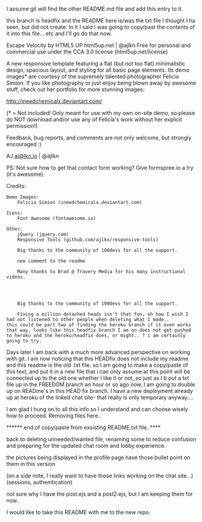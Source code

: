 I assume git will find the other README.md file and add this entry to it. 

this branch is headfix and the README here is/was the txt file I thought I ha seen, but did not create. In it I said I was going to copy/past the contents of it into this file... etc  and I'll go do that now.


Escape Velocity by HTML5 UP
html5up.net | @ajlkn
Free for personal and commercial use under the CCA 3.0 license (html5up.net/license)


A new responsive template featuring a flat (but not too flat) minimalistic design, spacious
layout, and styling for all basic page elements. Its demo images* are courtesy of the supremely
talented photographer Felicia Simion. If you like photography or just enjoy being blown away by
awesome stuff, check out her portfolio for more stunning images:

http://ineedchemicalx.deviantart.com/

(* = Not included! Only meant for use with my own on-site demo, so please do NOT download
and/or use any of Felicia's work without her explicit permission!)

Feedback, bug reports, and comments are not only welcome, but strongly encouraged :)

AJ
aj@lkn.io | @ajlkn

PS: Not sure how to get that contact form working? Give formspree.io a try (it's awesome).


Credits:

	Demo Images:
		Felicia Simion (ineedchemicalx.deviantart.com)

	Icons:
		Font Awesome (fontawesome.io)

	Other:
		jQuery (jquery.com)
		Responsive Tools (github.com/ajlkn/responsive-tools)

		Big thanks to the community of 100devs for all the support.

		new comment to the readme 
    
		Many thanks to Brad @ Travery Media for his many instructional videos.




		Big thanks to the community of 100devs for all the support.

		Fixing a million detached heads isn't that fun, oh how I wish I had not listened to other people when deleting what I made..
	this could be part two of finding the heroku branch if it even works that way, looks like this headfix branch I am on does not get pushed to heroku and the heroku/headfix does, or might.. ? i am certainly going to try.


Days later I am back with a much more advanced perspective on working with git. I am now noticing that this HEADfix does not include my readme and this readme is the old .txt file. so I am going to make a copy/paste of this text, and put it in a new file that i can only assume at this point will be connected up to the old one whether I like it or not, so just as I b put a txt file up in the FREEDOM branch an hour or so ago now, I am going to double up on READme's in this HEAD fix branch. I have a new deployment already up at heroku of the linked chat site- that really is only temporary anyway....

I am glad I hung on to all this info so I understand and can choose wisely how to proceed. Removing files here..

****** end of copy/paste from exsisting README.txt file..****

back to deleting unneeded/wanted file, renaming some to reduce confusion and preparing for the updated chat room and lobby experience.

the pictures being displayed in the profile page have those bullet point on them in this version

(on a side note, I really want to have those links working on the chat site...)
(sessions, authemtication)

not sure why I have the post.ejs and a post2.ejs, but I am keeping them for now..

I would like to take this README with me to the new repo.